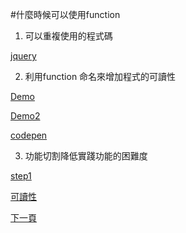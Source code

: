 #什麼時候可以使用function

1. 可以重複使用的程式碼

[jquery](https://jquery.com/)

2. 利用function 命名來增加程式的可讀性

[Demo](example/test/index.js)

[Demo2](example/function-readable.html)

[codepen](http://codepen.io/Tomas-Lin/pen/ZboGoa?editors=101)

3. 功能切割降低實踐功能的困難度

[step1](example/buy-car/step1.html)

[可讀性](example/function-readable.html)

[下一頁](workshop.md)

